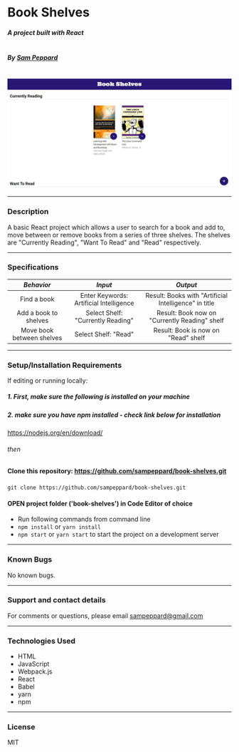 # **Book Shelves**

##### A project built with React
#
##### By [Sam Peppard](https://github.com/sampeppard)
#
![screenshot of project main page](img/demo-screenshot.JPG)

----
### **Description**

A basic React project which allows a user to search for a book and add to, move between or remove books from a series of three shelves. The shelves are "Currently Reading", "Want To Read" and "Read" respectively.

----
### **Specifications**
| _Behavior_ | _Input_ | _Output_ |
|:---------------------------------------------------------------------:|:---------------------------------------------------------------------------:|:-------------------------------------------------------------------------------------------------------------------:|
| Find a book | Enter Keywords: Artificial Intelligence | Result: Books with "Artificial Intelligence" in title |
| Add a book to shelves | Select Shelf: "Currently Reading" | Result: Book now on "Currently Reading" shelf |
| Move book between shelves | Select Shelf: "Read" | Result: Book is now on "Read" shelf |

----
### **Setup/Installation Requirements**

If editing or running locally:

##### 1. First, make sure the following is installed on your machine

##### 2. make sure you have npm installed - check link below for installation

https://nodejs.org/en/download/

###### then

#### Clone this repository: https://github.com/sampeppard/book-shelves.git

```git clone https://github.com/sampeppard/book-shelves.git```

#### OPEN project folder ('book-shelves') in Code Editor of choice

* Run following commands from command line
* ```npm install``` or ```yarn install```
* ```npm start``` or ```yarn start``` to start the project on a development server

----

### **Known Bugs**

No known bugs.

----
### **Support and contact details**

For comments or questions, please email sampeppard@gmail.com

----
### **Technologies Used**

* HTML
* JavaScript
* Webpack.js
* React
* Babel
* yarn
* npm

----
### **License**

MIT